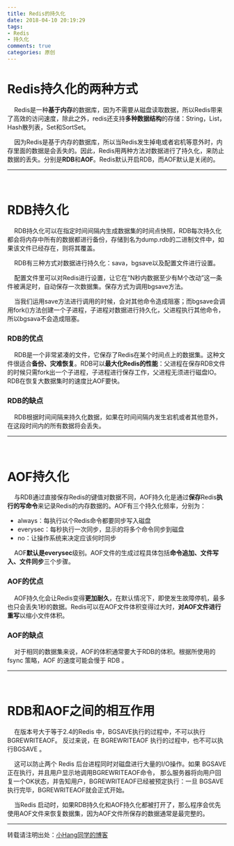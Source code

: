 ```yaml
---
title: Redis的持久化
date: 2018-04-10 20:19:29
tags:
- Redis
- 持久化
comments: true
categories: 原创
---
```


# Redis持久化的两种方式
&nbsp;&nbsp;&nbsp;&nbsp;Redis是一种**基于内存**的数据库，因为不需要从磁盘读取数据，所以Redis带来了高效的访问速度，除此之外，redis还支持**多种数据结构**的存储：String，List，Hash散列表，Set和SortSet。

&nbsp;&nbsp;&nbsp;&nbsp;因为Redis是基于内存的数据库，所以当Redis发生掉电或者宕机等意外时，内存里面的数据是会丢失的。因此，Redis用两种方法对数据进行了持<!-- more -->久化，来防止数据的丢失。分别是**RDB**和**AOF**。Redis默认开启RDB，而AOF默认是关闭的。

---
<br>

# RDB持久化
&nbsp;&nbsp;&nbsp;&nbsp;RDB持久化可以在指定时间间隔内生成数据集的时间点快照，RDB每次持久化都会将内存中所有的数据都进行备份，存储到名为dump.rdb的二进制文件中，如果该文件已经存在，则将其覆盖。

&nbsp;&nbsp;&nbsp;&nbsp;RDB有三种方式对数据进行持久化：sava，bgsave以及配置文件进行设置。

&nbsp;&nbsp;&nbsp;&nbsp;配置文件里可以对Redis进行设置，让它在“N秒内数据至少有M个改动”这一条件被满足时，自动保存一次数据集。保存方式为调用bgsave方法。

&nbsp;&nbsp;&nbsp;&nbsp;当我们运用save方法进行调用的时候，会对其他命令造成阻塞；而bgsave会调用fork()方法创建一个子进程，子进程对数据进行持久化，父进程执行其他命令，所以bgsava不会造成阻塞。

### RDB的优点
&nbsp;&nbsp;&nbsp;&nbsp;RDB是一个非常紧凑的文件，它保存了Redis在某个时间点上的数据集。这种文件很适合**备份、灾难恢复**。RDB可以**最大化Redis的性能**：父进程在保存RDB文件的时候只需fork出一个子进程，子进程进行保存工作，父进程无须进行磁盘IO。RDB在恢复大数据集时的速度比AOF要快。

### RDB的缺点
&nbsp;&nbsp;&nbsp;&nbsp;RDB根据时间间隔来持久化数据，如果在时间间隔内发生宕机或者其他意外，在这段时间内的所有数据将会丢失。

---
<br>

# AOF持久化
&nbsp;&nbsp;&nbsp;&nbsp;与RDB通过直接保存Redis的键值对数据不同，AOF持久化是通过**保存**Redis**执行的写命令**来记录Redis的内存数据的。AOF有三个持久化频率，分别为：
- always：每执行以个Redis命令都要同步写入磁盘
- everysec：每秒执行一次同步，显示的将多个命令同步到磁盘
- no：让操作系统来决定应该何时同步

&nbsp;&nbsp;&nbsp;&nbsp;AOF**默认是everysec**级别。AOF文件的生成过程具体包括**命令追加、文件写入、文件同步**三个步骤。

### AOF的优点
&nbsp;&nbsp;&nbsp;&nbsp;AOF持久化会让Redis变得**更加耐久**，在默认情况下，即使发生故障停机，最多也只会丢失1秒的数据。Redis可以在AOF文件体积变得过大时，**对AOF文件进行重写**以缩小文件体积。
&nbsp;&nbsp;&nbsp;&nbsp;

### AOF的缺点
&nbsp;&nbsp;&nbsp;&nbsp;对于相同的数据集来说，AOF的体积通常要大于RDB的体积。根据所使用的 fsync 策略，AOF 的速度可能会慢于 RDB 。

---
<br>

# RDB和AOF之间的相互作用
&nbsp;&nbsp;&nbsp;&nbsp;在版本号大于等于2.4的Redis 中，BGSAVE执行的过程中，不可以执行 BGREWRITEAOF。 反过来说，在 BGREWRITEAOF 执行的过程中，也不可以执行BGSAVE 。

&nbsp;&nbsp;&nbsp;&nbsp;这可以防止两个 Redis 后台进程同时对磁盘进行大量的I/O操作。如果 BGSAVE 正在执行，并且用户显示地调用BGREWRITEAOF命令， 那么服务器将向用户回复一个OK状态，并告知用户，BGREWRITEAOF已经被预定执行：一旦 BGSAVE 执行完毕，BGREWRITEAOF就会正式开始。

&nbsp;&nbsp;&nbsp;&nbsp;当Redis 启动时，如果RDB持久化和AOF持久化都被打开了，那么程序会优先使用AOF文件来恢复数据集，因为AOF文件所保存的数据通常是最完整的。

---
转载请注明出处：[小Hang同学的博客](http://www.yhang6.com/)